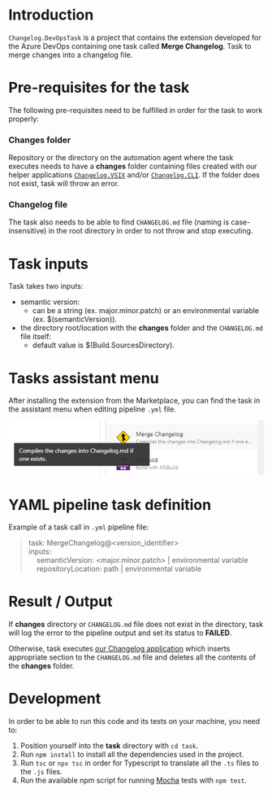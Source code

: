 # Introduction 
`Changelog.DevOpsTask` is a project that contains the extension developed for the Azure DevOps containing one task called **Merge Changelog**. Task to merge changes into a changelog file.

# Pre-requisites for the task
The following pre-requisites need to be fulfilled in order for the task to work properly:

### **Changes folder**

Repository or the directory on the automation agent where the task executes needs to have a **changes** folder containing files created with our helper applications [`Changelog.VSIX`](../Enterwell.CI.Changelog.VSIX) and/or [`Changelog.CLI`](../Enterwell.CI.Changelog.CLI). If the folder does not exist, task will throw an error.

### **Changelog file**

The task also needs to be able to find `CHANGELOG.md` file (naming is case-insensitive) in the root directory in order to not throw and stop executing.

# Task inputs
Task takes two inputs:
+ semantic version:
  + can be a string (ex. major.minor.patch) or an environmental variable (ex. $(semanticVersion)).
+ the directory root/location with the **changes** folder and the `CHANGELOG.md` file itself:
  + default value is $(Build.SourcesDirectory).

# Tasks assistant menu
After installing the extension from the Marketplace, you can find the task in the assistant menu when editing pipeline `.yml` file.

![](../img/DevOpsTask.png)

# YAML pipeline task definition
Example of a task call in `.yml` pipeline file:

> task: MergeChangelog@<version_identifier> \
> inputs: \
> &nbsp; &nbsp; semanticVersion: <major.minor.patch> | environmental variable \
> &nbsp; &nbsp; repositoryLocation: path | environmental variable

# Result / Output
If **changes** directory or `CHANGELOG.md` file does not exist in the directory, task will log the error to the pipeline output and set its status to **FAILED**.

Otherwise, task executes [our Changelog application](../Enterwell.CI.Changelog) which inserts appropriate section to the `CHANGELOG.md` file and deletes all the contents of the **changes** folder.

# Development
In order to be able to run this code and its tests on your machine, you need to:

1. Position yourself into the **task** directory with `cd task`.
2. Run `npm install` to install all the dependencies used in the project.
3. Run `tsc` or `npx tsc` in order for Typescript to translate all the `.ts` files to the `.js` files.
4. Run the available npm script for running [Mocha](https://mochajs.org/) tests with `npm test`.